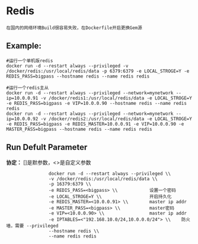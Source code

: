 Redis
===

    在国内的网络环境Build很容易失败，在Dockerfile开启更换Gem源

## Example:

    #运行一个单机版redis
    docker run -d --restart always --privileged -v /docker/redis:/usr/local/redis/data -p 6379:6379 -e LOCAL_STROGE=Y -e REDIS_PASS=bigpass --hostname redis --name redis redis

    #运行一个redis主从
    docker run -d --restart always --privileged --network=mynetwork --ip=10.0.0.91 -v /docker/redis1:/usr/local/redis/data -e LOCAL_STROGE=Y -e REDIS_PASS=bigpass -e VIP=10.0.0.90 --hostname redis --name redis redis
    docker run -d --restart always --privileged --network=mynetwork --ip=10.0.0.92 -v /docker/redis2:/usr/local/redis/data -e LOCAL_STROGE=Y -e REDIS_PASS=bigpass -e REDIS_MASTER=10.0.0.91 -e VIP=10.0.0.90 -e MASTER_PASS=bigpass --hostname redis --name redis redis

## Run Defult Parameter
**协定：** []是默参数，<>是自定义参数

					docker run -d --restart always --privileged \\
					-v /docker/redis:/usr/local/redis/data \\
					-p 16379:6379 \\
					-e REDIS_PASS=<bigpass> \\            设置一个密码
					-e LOCAL_STROGE=Y \\                  开启持久化
					-e REDIS_MASTER=<10.0.0.91> \\        master ip addr
					-e MASTER_PASS=<bigpass> \\           master密码
					-e VIP=<10.0.0.90> \\                 master ip addr
					-e IPTABLES=<"192.168.10.0/24,10.0.0.0/24"> \\    防火墙，需要 --privileged
					--hostname redis \\
					--name redis redis

